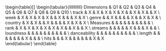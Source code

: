 \begin{table}[]
\begin{tabular}{lllllllllll}
Dimensions   & Q1 & Q2 & Q3 & Q4 & Q5 & Q6 & Q7 & Q8 & Q9 & Q10 \\
track        & X  & X  & X  & X  & X  &    & X  & X  &    & X   \\
week         & X  & X  & X  & X  &    & X  &    &    & X  & X   \\
genre        &    & X  &    &    &    & X  &    & X  & X  &     \\
country      & X  & X  &    & X  &    &    &    & X  & X  & X   \\
Measures     &    &    &    &    &    &    &    &    &    &     \\
rank         & X  & X  & X  & X  & X  & X  &    & X  &    & X   \\
streams      &    &    &    &    & X  &    &    & X  &    &     \\
loundness    &    &    &    &    &    &    &    &    &    &     \\
danceability &    &    &    &    &    &    &    &    &    &     \\
length       &    &    &    &    &    &    & X  &    &    &     \\
hits         &    &    & X  &    &    &    &    &    & X  & X  
\end{tabular}
\end{table}